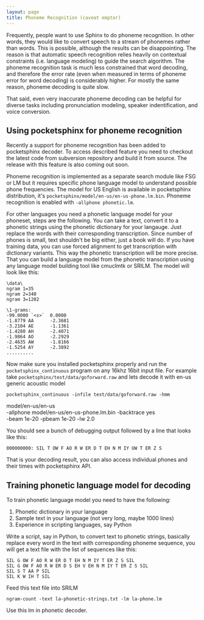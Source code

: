 ```yaml
---
layout: page 
title: Phoneme Recognition (caveat emptor)
---
```


Frequently, people want to use Sphinx to do phoneme recognition.  In other 
words, they would like to convert speech to a stream of phonemes rather than 
words.  This is possible, although the results can be disappointing.  The 
reason is that automatic speech recognition relies heavily on contextual 
constraints (i.e. language modeling) to guide the search algorithm.  The 
phoneme recognition task is much less constrained that word decoding, and 
therefore the error rate (even when measured in terms of phoneme error for word 
decoding) is considerably higher.  For mostly the same reason, phoneme decoding 
is quite slow.

That said, even very inaccurate phoneme decoding can be helpful for diverse 
tasks including pronunciation modeling, speaker indentification, and voice 
conversion.
## Using pocketsphinx for phoneme recognition

Recently a support for phoneme recognition has been added to pocketsphinx 
decoder. To access described feature you need to checkout the latest code from 
subversion repository and build it from source. The release with this feature 
is also coming out soon.

Phoneme recognition is implemented as a separate search module like FSG or LM 
but it requires specific phone language model to understand possible phone 
frequencies. The model for US English is available in pocketsphinx 
distribution, it's `pocketsphinx/model/en-us/en-us-phone.lm.bin`. Phoneme 
recognition is enabled with `-allphone phonetic.lm`.

For other languages you need a phonetic language model for your phoneset, steps 
are the following. You can take a text, convert it to a phonetic strings using 
the phonetic dictionary for your langauge. Just replace the words with their 
corresponding transcription. Since number of phones is small, text shouldn't be 
big either, just a book will do. If you have training data, you can use forced 
alignment to get transcription with dictionary variants. This way the phonetic 
transcription will be more precise. That you can build a language model from 
the phonetic transcription using any language model building tool like cmuclmtk 
or SRILM. The model will look like this:

	
	\data\
	ngram 1=35
	ngram 2=340
	ngram 3=1202
	
	\1-grams:
	-99.0000 `<s>`  0.0000
	-1.8779 AA      -2.3681
	-3.2104 AE      -1.1361
	-1.4280 AH      -2.4071
	-1.9864 AO      -2.2929
	-2.4635 AW      -1.8166
	-1.5254 AY      -2.3892
	..........


Now make sure you installed pocketsphinx properly and run the 
`pocketsphinx_continuous` program on any 16khz 16bit input file. For example 
take `pocketsphinx/test/data/goforward.raw` and lets decode it with en-us 
generic acoustic model 

	
	pocketsphinx_continuous -infile test/data/goforward.raw -hmm 
model/en-us/en-us \
	                        -allphone model/en-us/en-us-phone.lm.bin 
-backtrace yes \
	                        -beam 1e-20 -pbeam 1e-20 -lw 2.0


You should see a bunch of debugging output followed by a line that looks like 
this:

	
	000000000: SIL T OW F AO R W ER D T EH N M IY UW T ER Z S


That is your decoding result, you can also access individual phones and their 
times with pocketsphinx API.


## Training phonetic language model for decoding

To train phonetic language model you need to have the following:

 1.  Phonetic dictionary in your language
 2.  Sample text in your language (not very long, maybe 1000 lines)
 3.  Experience in scripting languages, say Python

Write a script, say in Python, to convert text to phonetic strings, basically 
replace every word in the text with corresponding phoneme sequence, you will 
get a text file with the list of sequences like this:

	
	SIL G OW F AO R W ER D T EH N M IY T ER Z S SIL
	SIL G OW F AO R W ER D S EH V EH N M IY T ER Z S SIL
	SIL S T AA P SIL
	SIL K W IH T SIL


Feed this text file into SRILM

	
	ngram-count -text la-phonetic-strings.txt -lm la-phone.lm


Use this lm in phonetic decoder.

